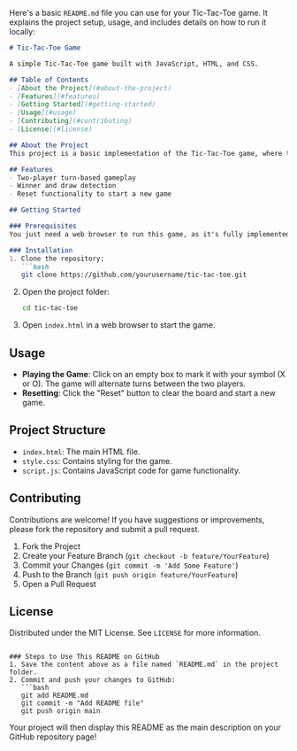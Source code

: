 Here's a basic `README.md` file you can use for your Tic-Tac-Toe game. It explains the project setup, usage, and includes details on how to run it locally:

```markdown
# Tic-Tac-Toe Game

A simple Tic-Tac-Toe game built with JavaScript, HTML, and CSS.

## Table of Contents
- [About the Project](#about-the-project)
- [Features](#features)
- [Getting Started](#getting-started)
- [Usage](#usage)
- [Contributing](#contributing)
- [License](#license)

## About the Project
This project is a basic implementation of the Tic-Tac-Toe game, where two players can play against each other. The game detects the winner based on traditional Tic-Tac-Toe rules and includes a reset button to start a new game.

## Features
- Two-player turn-based gameplay
- Winner and draw detection
- Reset functionality to start a new game

## Getting Started

### Prerequisites
You just need a web browser to run this game, as it's fully implemented in HTML, CSS, and JavaScript.

### Installation
1. Clone the repository:
   ```bash
   git clone https://github.com/yourusername/tic-tac-toe.git
   ```
2. Open the project folder:
   ```bash
   cd tic-tac-toe
   ```
3. Open `index.html` in a web browser to start the game.

## Usage
- **Playing the Game**: Click on an empty box to mark it with your symbol (X or O). The game will alternate turns between the two players.
- **Resetting**: Click the "Reset" button to clear the board and start a new game.

## Project Structure
- `index.html`: The main HTML file.
- `style.css`: Contains styling for the game.
- `script.js`: Contains JavaScript code for game functionality.

## Contributing
Contributions are welcome! If you have suggestions or improvements, please fork the repository and submit a pull request.

1. Fork the Project
2. Create your Feature Branch (`git checkout -b feature/YourFeature`)
3. Commit your Changes (`git commit -m 'Add Some Feature'`)
4. Push to the Branch (`git push origin feature/YourFeature`)
5. Open a Pull Request

## License
Distributed under the MIT License. See `LICENSE` for more information.
```

### Steps to Use This README on GitHub
1. Save the content above as a file named `README.md` in the project folder.
2. Commit and push your changes to GitHub:
   ```bash
   git add README.md
   git commit -m "Add README file"
   git push origin main
   ```

Your project will then display this README as the main description on your GitHub repository page!